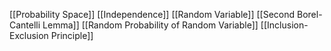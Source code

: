 [[Probability Space]]
[[Independence]]
[[Random Variable]]
[[Second Borel-Cantelli Lemma]]
[[Random Probability of Random Variable]]
[[Inclusion-Exclusion Principle]]